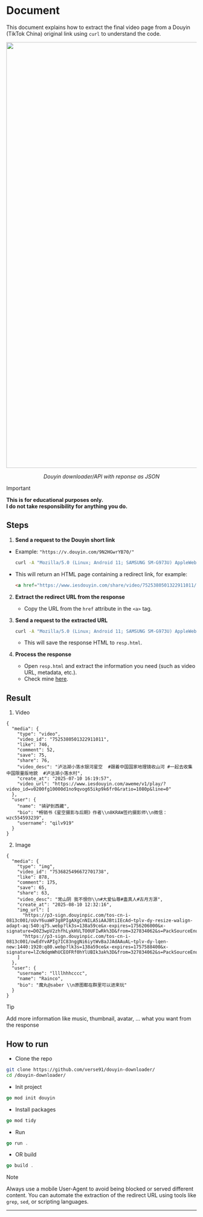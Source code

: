 # Document

This document explains how to extract the final video page from a Douyin (TikTok China) original link using `curl` to understand the code.  
<div align="center">
  <img width="2192" height="1128" alt="image" src="https://github.com/user-attachments/assets/790d14aa-13ff-4e96-9730-bc764a742419" />
  <p><i>Douyin downloader/API with reponse as JSON</i></p>
</div>

> [!IMPORTANT]  
> **This is for educational purposes only.**  
> **I do not take responsibility for anything you do.**

## Steps

1. **Send a request to the Douyin short link**
  - Example: `"https://v.douyin.com/9N2HGwrYB70/"`

     ```bash
     curl -A "Mozilla/5.0 (Linux; Android 11; SAMSUNG SM-G973U) AppleWebKit/537.36 (KHTML, like Gecko) SamsungBrowser/14.2 Chrome/87.0.4280.141 Mobile Safari/537.36" "https://v.douyin.com/9N2HGwrYB70/"
     ```

   - This will return an HTML page containing a redirect link, for example:

     ```html
     <a href="https://www.iesdouyin.com/share/video/7525380501322911011/?region=VN&amp;mid=7525380482746403647&amp;u_code=-1&amp;did=MS4wLjABAAAAvZfZRVqhGh6ryU2DJAnJ7bhfhSWSy6xM9wpY4M1ZHFfLtlx3ij92SH1eSqQrmUwA&amp;iid=MS4wLjABAAAANwkJuWIRFOzg5uCpDRpMj4OX-QryoDgn-yYlXQnRwQQ&amp;with_sec_did=1&amp;video_share_track_ver=&amp;titleType=title&amp;share_sign=DLXFtSzzzFpSxbbCrKvRU1RDDaexZLkWJmOPOhlqn.g-&amp;share_version=190500&amp;ts=1754977875&amp;from_aid=6383&amp;from_ssr=1&amp;from=web_code_link">Found</a>
     ```

2. **Extract the redirect URL from the response**

   - Copy the URL from the `href` attribute in the `<a>` tag.

3. **Send a request to the extracted URL**

   ```bash
   curl -A "Mozilla/5.0 (Linux; Android 11; SAMSUNG SM-G973U) AppleWebKit/537.36 (KHTML, like Gecko) SamsungBrowser/14.2 Chrome/87.0.4280.141 Mobile Safari/537.36" "https://www.iesdouyin.com/share/video/7525380501322911011/?region=VN&mid=7525380482746403647&u_code=-1&did=MS4wLjABAAAAvZfZRVqhGh6ryU2DJAnJ7bhfhSWSy6xM9wpY4M1ZHFfLtlx3ij92SH1eSqQrmUwA&iid=MS4wLjABAAAANwkJuWIRFOzg5uCpDRpMj4OX-QryoDgn-yYlXQnRwQQ&with_sec_did=1&video_share_track_ver=&titleType=title&share_sign=DLXFtSzzzFpSxbbCrKvRU1RDDaexZLkWJmOPOhlqn.g-&share_version=190500&ts=1754977875&from_aid=6383&from_ssr=1&from=web_code_link" > resp.html
   ```

   - This will save the response HTML to `resp.html`.

4. **Process the response**

   - Open `resp.html` and extract the information you need (such as video URL, metadata, etc.).
   - Check mine [here](https://github.com/verse91/douyin-downloader/blob/main/resp.txt).
## Result
1. Video
```
{
  "media": {
    "type": "video",
    "video_id": "7525380501322911011",
    "like": 746,
    "comment": 52,
    "save": 75,
    "share": 76,
    "video_desc": "泸沽湖小落水银河星空  #跟着中国国家地理镜收山河 #一起去收集中国限量版地貌  #泸沽湖小落水村",      
    "create_at": "2025-07-10 16:19:57",
    "video_url": "https://www.iesdouyin.com/aweme/v1/play/?video_id=v0200fg10000d1no9qvog65ikp9k6fr0&ratio=1080p&line=0"
  },
  "user": {
    "name": "骑驴到西藏",
    "bio": "畅销书《星空摄影与后期》作者\\n8KRAW签约摄影师\\n微信：wzc554593239",
    "username": "qilv919"
  }
}
```
2. Image
```
{
  "media": {
    "type": "img",
    "video_id": "7536825496672701738",
    "like": 878,
    "comment": 175,
    "save": 65,
    "share": 63,
    "video_desc": "常山阴 我不恨你\\n#大爱仙尊#蛊真人#古月方源",
    "create_at": "2025-08-10 12:32:16",
    "img_url": [
      "https://p3-sign.douyinpic.com/tos-cn-i-0813c001/oUvY6uaWF3g8PIgAXgCnNILA5iAAJBtiIEcAd~tplv-dy-resize-walign-adapt-aq:540:q75.webp?lk3s=138a59ce&x-expires=1756206000&x-signature=D0Z3wpV2zhfhLykHVLTO0UFIwRk%3D&from=327834062&s=PackSourceEnum_DOUYIN_REFLOW&se=false&sc=cover&biz_tag=aweme_images&l=20250812191910A7A5CC547B14D58D1C2D",
      "https://p3-sign.douyinpic.com/tos-cn-i-0813c001/owEdYvAPIg7IC83nggNi6iytWvBaJJAdAAuAL~tplv-dy-lqen-new:1440:1920:q80.webp?lk3s=138a59ce&x-expires=1757588400&x-signature=lZcNdqmWhUCEOFRf0hYlUBIk3ak%3D&from=327834062&s=PackSourceEnum_DOUYIN_REFLOW&se=false&sc=image&biz_tag=aweme_images&l=20250812191910A7A5CC547B14D58D1C2D"
    ]
  },
  "user": {
    "username": "llllhhhcccc",
    "name": "Rainco",
    "bio": "魔丸@saber \\n原图都在群里可以进来玩"
  }
}
```
> [!TIP]
> Add more information like music, thumbnail, avatar, ... what you want from the response

## How to run

- Clone the repo
```bash
git clone https://github.com/verse91/douyin-downloader/
cd /douyin-downloader/
```

- Init project
  
```go
go mod init douyin
```

- Install packages

```go
go mod tidy
```

- Run

```go
go run .
```

- OR build

```go
go build .
```

> [!NOTE]  
> Always use a mobile User-Agent to avoid being blocked or served different content.
> You can automate the extraction of the redirect URL using tools like `grep`, `sed`, or scripting languages.

---
